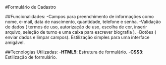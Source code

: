 #Formulário de Cadastro

##Funcionalidades:
-Campos para preenchimento de informações como nome, e-mail, data de nascimento, quantidade, telefone e senha.
-Validação de dados ( termos de uso, autorização de uso, escolha de cor, inserir arquivo, seleção de turno e uma caixa para escrever biografia ).
-Botões ( enviar dados e limpar campos).
Estilização simples para uma interface amigável.

##Tecnologias Utilizadas:
-**HTML5**: Estrutura de formulário.
-**CSS3**: Estilização de formulário.
